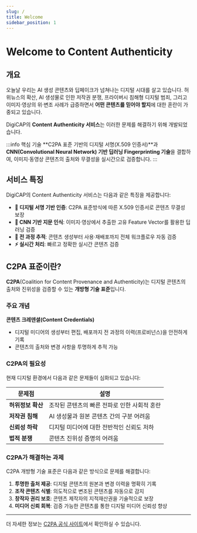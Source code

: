 ```yaml
---
slug: /
title: Welcome
sidebar_position: 1
---
```


# Welcome to Content Authenticity

## 개요

오늘날 우리는 AI 생성 콘텐츠와 딥페이크가 넘쳐나는 디지털 시대를 살고 있습니다. 허위뉴스의 확산, AI 생성물로 인한 저작권 분쟁, 프라이버시 침해형 디지털 범죄, 그리고 이미지·영상의 위·변조 사례가 급증하면서 **어떤 콘텐츠를 믿어야 할지**에 대한 혼란이 가중되고 있습니다.

DigiCAP의 **Content Authenticity 서비스**는 이러한 문제를 해결하기 위해 개발되었습니다.

:::info 핵심 기술
**C2PA 표준 기반의 디지털 서명(X.509 인증서)**과 **CNN(Convolutional Neural Network) 기반 딥러닝 Fingerprinting 기술**을 결합하여, 이미지·동영상 콘텐츠의 출처와 무결성을 실시간으로 검증합니다.
:::

## 서비스 특징

DigiCAP의 Content Authenticity 서비스는 다음과 같은 특징을 제공합니다:

- **🔐 디지털 서명 기반 인증**: C2PA 표준방식에 따른 X.509 인증서로 콘텐츠 무결성 보장
- **🧠 CNN 기반 지문 인식**: 이미지·영상에서 추출한 고유 Feature Vector를 활용한 딥러닝 검증
- **🔄 전 과정 추적**: 콘텐츠 생성부터 사용·재배포까지 전체 워크플로우 자동 검증
- **⚡ 실시간 처리**: 빠르고 정확한 실시간 콘텐츠 검증

## C2PA 표준이란?

**C2PA**(Coalition for Content Provenance and Authenticity)는 디지털 콘텐츠의 출처와 진위성을 검증할 수 있는 **개방형 기술 표준**입니다.

### 주요 개념

**콘텐츠 크레덴셜(Content Credentials)**
- 디지털 미디어의 생성부터 편집, 배포까지 전 과정의 이력(프로비넌스)을 안전하게 기록
- 콘텐츠의 출처와 변경 사항을 투명하게 추적 가능

### C2PA의 필요성

현재 디지털 환경에서 다음과 같은 문제들이 심화되고 있습니다:

| 문제점 | 설명 |
|--------|------|
| **허위정보 확산** | 조작된 콘텐츠의 빠른 전파로 인한 사회적 혼란 |
| **저작권 침해** | AI 생성물과 원본 콘텐츠 간의 구분 어려움 |
| **신뢰성 하락** | 디지털 미디어에 대한 전반적인 신뢰도 저하 |
| **법적 분쟁** | 콘텐츠 진위성 증명의 어려움 |

### C2PA가 해결하는 과제

C2PA 개방형 기술 표준은 다음과 같은 방식으로 문제를 해결합니다:

1. **투명한 출처 제공**: 디지털 콘텐츠의 원본과 변경 이력을 명확히 기록
2. **조작 콘텐츠 식별**: 의도적으로 변조된 콘텐츠를 자동으로 감지
3. **창작자 권리 보호**: 콘텐츠 제작자의 지적재산권을 기술적으로 보장
4. **미디어 신뢰 회복**: 검증 가능한 콘텐츠를 통한 디지털 미디어 신뢰성 향상

---

더 자세한 정보는 [C2PA 공식 사이트](https://c2pa.org/)에서 확인하실 수 있습니다. 